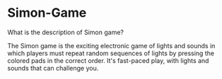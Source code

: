 # Simon-Game
What is the description of Simon game?

The Simon game is the exciting electronic game of lights and sounds in which players must repeat random sequences of lights by pressing the colored pads in the correct order. It's fast-paced play, with lights and sounds that can challenge you.
